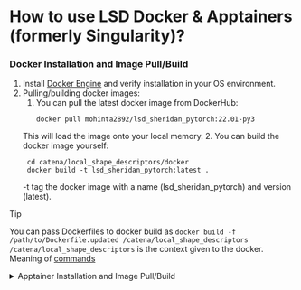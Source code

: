 # How to use LSD Docker & Apptainers (formerly Singularity)?

### Docker Installation and Image Pull/Build
1. Install [Docker Engine](https://docs.docker.com/engine/install/) and verify installation in your OS environment.
2. Pulling/building docker images:
   1. You can pull the latest docker image from DockerHub:
      ```
      docker pull mohinta2892/lsd_sheridan_pytorch:22.01-py3
      ```
     This will load the image onto your local memory.
   2. You can build the docker image yourself:
     ``` 
      cd catena/local_shape_descriptors/docker
      docker build -t lsd_sheridan_pytorch:latest .
     ```
   -t tag the docker image with a name (lsd_sheridan_pytorch) and version (latest).
> [!TIP]
> You can pass Dockerfiles to docker build as ` docker build -f /path/to/Dockerfile.updated /catena/local_shape_descriptors `
> `/catena/local_shape_descriptors` is the context given to the docker. Meaning of [commands](https://docs.docker.com/reference/cli/docker/image/build/)

<details close> 
<summary>Apptainer Installation and Image Pull/Build</summary>
1. Install [Apptainer](https://apptainer.org/docs/admin/1.0/installation.html#) and verify in your OS environment.
2. Build the apptainer:
```
sudo apptainer build lsd_sheridan_pytorch_2201py3.sif docker://mohinta2892/lsd_sheridan_pytorch:22.01-py3
```
Customise your build (e.g., writable sandbox) by following instructions [here](https://apptainer.org/docs/user/1.0/build_a_container.html).
> [!WARNING]
> Apptainer have not been extensively tested yet across High-Performance-Computing environments. Hence, there may be issues.

</details>
